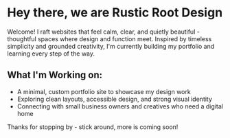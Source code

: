 # Hey there, we are Rustic Root Design

Welcome! I raft websites that feel calm, clear, and quietly beautiful - thoughtful spaces where design and function meet. Inspired by timeless simplicity and grounded creativity, I'm currently building my portfolio and learning every step of the way.

## What I'm Working on:
-  A minimal, custom portfolio site to showcase my design work
-  Exploring clean layouts, accessible design, and strong visual identity
-  Connecting with small business owners and creatives who need a digital home

Thanks for stopping by - stick around, more is coming soon!
